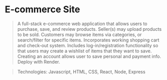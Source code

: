 # E-commerce Site

> A full-stack e-commerce web application that allows users to purchase, save, and review products.
> Seller(s) may upload products to be sold.
> Customers may browse items via categories, or search/filter for specific items.
> Incorporates working shopping cart and check-out system.
> Includes log-in/registration functionality so that users may create a wishlist of items that they want to save.
> Creating an account allows user to save personal and payment info.
> Deploy with Render.

> Technologies:  Javascript, HTML, CSS, React, Node, Express
